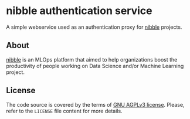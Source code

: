 # nibble authentication service

A simple webservice used as an authentication proxy for [nibble](https://app.nibble.ai) projects.


## About

[nibble](https://app.nibble.ai) is an MLOps platform that aimed to help organizations boost the productivity of people working on Data Science and/or Machine Learning project.

## License

The code source is covered by the terms of [GNU AGPLv3 license](https://choosealicense.com/licenses/agpl-3.0/). Please, refer to the `LICENSE` file content for more details.
